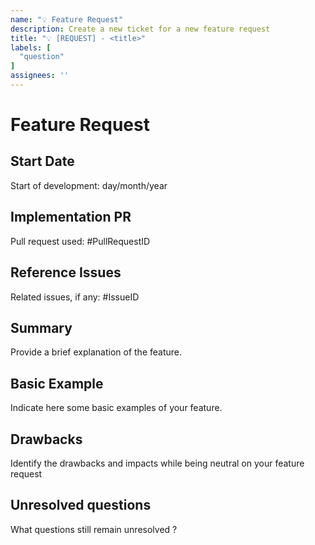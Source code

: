 ```yaml
---
name: "💡 Feature Request"
description: Create a new ticket for a new feature request
title: "💡 [REQUEST] - <title>"
labels: [
  "question"
]
assignees: ''
---
```

# Feature Request
  
## Start Date
Start of development: day/month/year
  
## Implementation PR
Pull request used: #PullRequestID
  
## Reference Issues
Related issues, if any: #IssueID

## Summary
Provide a brief explanation of the feature. 

## Basic Example
Indicate here some basic examples of your feature.

## Drawbacks
Identify the drawbacks and impacts while being neutral on your feature request
  
## Unresolved questions
What questions still remain unresolved ?
